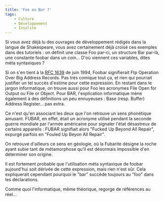 ```yaml
---
title: 'Foo ou Bar ?'
tags:
    - Culture
    - Développement
    - Insolite
---
```


Si vous avez déjà lu des ouvrages de développement rédigés dans la langue de
Shakespeare, vous avez certainement déjà croisé ces exemples dans des tutoriels
: on définit une classe Foo par-ci, un structure Bar par-là, une constante
foobar dans un coin… D'où viennent ces variables, dites méta syntaxiques ?

<!-- more -->

Si on s'en tient à la [RFC 1639](http://www.faqs.org/rfcs/rfc1639.html) de juin
1994, Foobar signifierait Ftp Operation Over Big Address Records. Pas très
comique tout ça, et rien qui pourrait justifier un tel succès d'estime pour
cette expression. En restant dans le jargon informatique, on trouve aussi pour
Foo les acronymes File Open for Output ou File or Object. Pour BAR,
l'explication informatique mène également à des définitions un peu ennuyeuses :
Base (resp. Buffer) Address Register… pas extra.

Ce n'est qu'en associant les deux que l'on retrouve un sens phonétique amusant.
FUBAR, en effet, était un acronyme utilisé pendant la seconde guerre mondiale
par l'armée américaine pour signaler l'état désastreux de certains appareils :
FUBAR signifiait alors "Fucked Up Beyond All Repair", expurgé parfois en "Fouled
Up Beyon All Repair".

On retrouve d'ailleurs ce sens en géologie, où la Fubarite désigne la roche
ayant subie tant de métamorphose qu'il est désormais impossible d'en déterminer
son origine.

Il est fortement probable que l'utilisation méta syntaxique de foobar
aujourd'hui soit dérivée de cette expression, mais rien n'est sûr. Cela
expliquerait cependant pourquoi le "bar" succède toujours au "foo" dans les
déclarations.

Comme quoi l'informatique, même théorique, regorge de références au réel…
